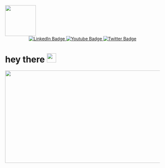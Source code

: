 ### <div id="header" align="center">
  <img src="https://media.giphy.com/media/CuuSHzuc0O166MRfjt/giphy.gif" width="100"/>
</div> 
<div id="badges"  align="center">
  <a href="Telegram">
    <img src="https://img.shields.io/badge/Telegram-blue?logo=telegram&logoColor=white&style=for-the-badge" alt="LinkedIn Badge"/>
  </a>
  <a href="Vk">
    <img src="https://img.shields.io/badge/Vk-blue?logo=vk&logoColor=white&style=for-the-badge" alt="Youtube Badge"/>
  </a>
  <a href="NFT">
    <img src="https://img.shields.io/badge/My%20NFT%20collection%20Twitter-blue?logo=Twitter&logoColor=white&style=for-the-badge" alt="Twitter Badge"/>
  </a>
</div>
<img align="center" src="https://komarev.com/ghpvc/?username=1flipstar1&style=flat-square&color=blue" alt=""/>
<h1>
  hey there
  <img src="https://media.giphy.com/media/Cmr1OMJ2FN0B2/giphy.gif" width="30px"/>
</h1>
<div align="center">
  <img src="https://media.giphy.com/media/26tn33aiTi1jkl6H6/giphy.gif" width="1000" height="300"/>
</div>

<!--
**1flipstar1/1flipstar1** is a ✨ _special_ ✨ repository because its `README.md` (this file) appears on your GitHub profile.

Here are some ideas to get you started:

- 🔭 I’m currently working on ...
- 🌱 I’m currently learning ...
- 👯 I’m looking to collaborate on ...
- 🤔 I’m looking for help with ...
- 💬 Ask me about ...
- 📫 How to reach me: ...
- 😄 Pronouns: ...
- ⚡ Fun fact: ...
-->
